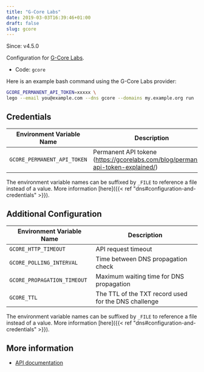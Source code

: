 ```yaml
---
title: "G-Core Labs"
date: 2019-03-03T16:39:46+01:00
draft: false
slug: gcore
---
```


<!-- THIS DOCUMENTATION IS AUTO-GENERATED. PLEASE DO NOT EDIT. -->
<!-- providers/dns/gcore/gcore.toml -->
<!-- THIS DOCUMENTATION IS AUTO-GENERATED. PLEASE DO NOT EDIT. -->

Since: v4.5.0

Configuration for [G-Core Labs](https://gcorelabs.com/dns/).


<!--more-->

- Code: `gcore`

Here is an example bash command using the G-Core Labs provider:

```bash
GCORE_PERMANENT_API_TOKEN=xxxxx \
lego --email you@example.com --dns gcore --domains my.example.org run
```




## Credentials

| Environment Variable Name | Description |
|-----------------------|-------------|
| `GCORE_PERMANENT_API_TOKEN` | Permanent API tokene (https://gcorelabs.com/blog/permanent-api-token-explained/) |

The environment variable names can be suffixed by `_FILE` to reference a file instead of a value.
More information [here]({{< ref "dns#configuration-and-credentials" >}}).


## Additional Configuration

| Environment Variable Name | Description |
|--------------------------------|-------------|
| `GCORE_HTTP_TIMEOUT` | API request timeout |
| `GCORE_POLLING_INTERVAL` | Time between DNS propagation check |
| `GCORE_PROPAGATION_TIMEOUT` | Maximum waiting time for DNS propagation |
| `GCORE_TTL` | The TTL of the TXT record used for the DNS challenge |

The environment variable names can be suffixed by `_FILE` to reference a file instead of a value.
More information [here]({{< ref "dns#configuration-and-credentials" >}}).




## More information

- [API documentation](https://dnsapi.gcorelabs.com/docs#tag/zonesV2)

<!-- THIS DOCUMENTATION IS AUTO-GENERATED. PLEASE DO NOT EDIT. -->
<!-- providers/dns/gcore/gcore.toml -->
<!-- THIS DOCUMENTATION IS AUTO-GENERATED. PLEASE DO NOT EDIT. -->

